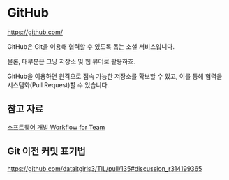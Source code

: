 # GitHub

<https://github.com/>

GitHub은 Git을 이용해 협력할 수 있도록 돕는 소셜 서비스입니다.

물론, 대부분은 그냥 저장소 및 웹 뷰어로 활용하죠.

GitHub을 이용하면 원격으로 접속 가능한 저장소를 확보할 수 있고,
이를 통해 협력을 시스템화(Pull Request)할 수 있습니다.

## 참고 자료

[소프트웨어 개발 Workflow for Team](http://j.mp/2Gqo9uA)

## Git 이전 커밋 표기법

<https://github.com/dataitgirls3/TIL/pull/135#discussion_r314199365>
